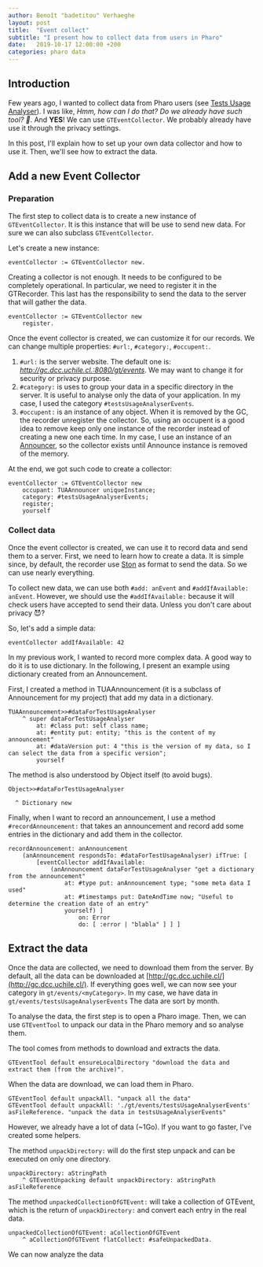 ```yaml
---
author: Benoît "badetitou" Verhaeghe
layout: post
title:  "Event collect"
subtitle: "I present how to collect data from users in Pharo"
date:   2019-10-17 12:00:00 +200
categories: pharo data
---
```


## Introduction

Few years ago, I wanted to collect data from Pharo users (see [Tests Usage Analyser](/projects/TUA/TUA)).
I was like, _Hmm, how can I do that? Do we already have such tool? :thinking:_.
And **YES**!
We can use ``GTEventCollector``.
We probably already have use it through the privacy settings.

In this post, I'll explain how to set up your own data collector and how to use it.
Then, we'll see how to extract the data.

## Add a new Event Collector

### Preparation

The first step to collect data is to create a new instance of `GTEventCollector`.
It is this instance that will be use to send new data.
For sure we can also subclass `GTEventCollector`.

Let's create a new instance:

```st
eventCollector := GTEventCollector new.
```

Creating a collector is not enough.
It needs to be configured to be completely operational.
In particular, we need to register it in the GTRecorder.
This last has the responsibility to send the data to the server that will gather the data.

```st
eventCollector := GTEventCollector new
    register.
```

Once the event collector is created, we can customize it for our records.
We can change multiple properties: `#url:`, `#category:`, `#occupent:`.

1. `#url:` is the server website. The default one is: _http://gc.dcc.uchile.cl.:8080/gt/events_. We may want to change it for security or privacy purpose.
2. `#category:` is uses to group your data in a specific directory in the server. It is useful to analyse only the data of your application. In my case, I used the category `#testsUsageAnalyserEvents`.
3. `#occupent:` is an instance of any object. When it is removed by the GC, the recorder unregister the collector. So, using an occupent is a good idea to remove keep only one instance of the recorder instead of creating a new one each time. In my case, I use an instance of an [Announcer](https://github.com/pharo-open-documentation/pharo-wiki/blob/master/PharoProjects/Announcer.md), so the collector exists until Announce instance is removed of the memory.

At the end, we got such code to create a collector:

```st
eventCollector := GTEventCollector new
    occupant: TUAAnnouncer uniqueInstance;
    category: #testsUsageAnalyserEvents;
    register;
    yourself
```

### Collect data

Once the event collector is created, we can use it to record data and send them to a server.
First, we need to learn how to create a data.
It is simple since, by default, the recorder use [Ston](https://github.com/pharo-open-documentation/pharo-wiki/blob/master/ExternalProjects/Export/JSON.md) as format to send the data.
So we can use nearly everything.

To collect new data, we can use both `#add: anEvent` and `#addIfAvailable: anEvent`.
However, we should use the `#addIfAvailable:` because it will check users have accepted to send their data.
Unless you don't care about privacy :smiling_imp:?

So, let's add a simple data:

```st
eventCollector addIfAvailable: 42
```

In my previous work, I wanted to record more complex data.
A good way to do it is to use dictionary.
In the following, I present an example using dictionary created from an Announcement.

First, I created a method in TUAAnnouncement (it is a subclass of Announcement for my project) that add my data in a dictionary.

```st
TUAAnnouncement>>#dataForTestUsageAnalyser
    ^ super dataForTestUsageAnalyser
        at: #class put: self class name;
        at: #entity put: entity; "this is the content of my announcement"
        at: #dataVersion put: 4 "this is the version of my data, so I can select the data from a specific version";
        yourself
```

The method is also understood by Object itself (to avoid bugs).

```st
Object>>#dataForTestUsageAnalyser

  ^ Dictionary new
```

Finally, when I want to record an announcement, I use a method `#recordAnnouncement:` that takes an announcement and record add some entries in the dictionary and add them in the collector.

```st
recordAnnouncement: anAnnouncement
    (anAnnouncement respondsTo: #dataForTestUsageAnalyser) ifTrue: [
        [eventCollector addIfAvailable:
            (anAnnouncement dataForTestUsageAnalyser "get a dictionary from the announcement"
                at: #type put: anAnnouncement type; "some meta data I used"
                at: #timestamps put: DateAndTime now; "Useful to determine the creation date of an entry"
                yourself) ]
                    on: Error
                    do: [ :error | "blabla" ] ] ]
```

## Extract the data

Once the data are collected, we need to download them from the server.
By default, all the data can be downloaded at [http://gc.dcc.uchile.cl/](http://gc.dcc.uchile.cl/).
If everything goes well, we can now see your category in ``gt/events/<myCategory>``.
In my case, we have data in `gt/events/testsUsageAnalyserEvents`
The data are sort by month.

To analyse the data, the first step is to open a Pharo image.
Then, we can use `GTEventTool` to unpack our data in the Pharo memory and so analyse them.

The tool comes from methods to download and extracts the data.

```st
GTEventTool default ensureLocalDirectory "download the data and extract them (from the archive)".
```

When the data are download, we can load them in Pharo.

```st
GTEventTool default unpackAll. "unpack all the data"
GTEventTool default unpackAll: './gt/events/testsUsageAnalyserEvents' asFileReference. "unpack the data in testsUsageAnalyserEvents"
```

However, we already have a lot of data (~1Go).
If you want to go faster, I've created some helpers.

The method ``unpackDirectory:`` will do the first step unpack and can be executed on only one directory.

```st
unpackDirectory: aStringPath
    ^ GTEventUnpacking default unpackDirectory: aStringPath asFileReference
```

The method ``unpackedCollectionOfGTEvent:`` will take a collection of GTEvent, which is the return of `unpackDirectory:` and convert each entry in the real data.

```st
unpackedCollectionOfGTEvent: aCollectionOfGTEvent
    ^ aCollectionOfGTEvent flatCollect: #safeUnpackedData.
```

We can now analyze the data
